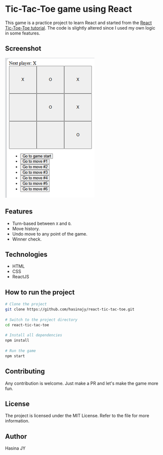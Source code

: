 # Tic-Tac-Toe game using React

This game is a practice project to learn React and started from the [React Tic-Toe-Toe tutorial](https://react.dev/learn/tutorial-tic-tac-toe). The code is slightly altered since I used my own logic in some features.

## Screenshot
![alt text](image.png)

## Features
- Turn-based between `X` and `O`.
- Move history.
- Undo move to any point of the game.
- Winner check.

## Technologies
- HTML
- CSS
- ReactJS

## How to run the project
```bash
# Clone the project
git clone https://github.com/hasinajy/react-tic-tac-toe.git

# Switch to the project directory
cd react-tic-tac-toe

# Install all dependencies
npm install

# Run the game
npm start
```

## Contributing
Any contribution is welcome. Just make a PR and let's make the game more fun.

## License
The project is licensed under the MIT License. Refer to the file for more information.

## Author
Hasina JY